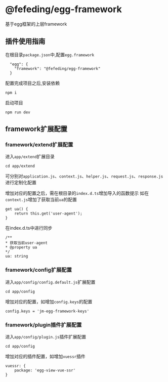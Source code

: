 # @fefeding/egg-framework
基于egg框架的上层framework

## 插件使用指南
在根目录`package.json`中,配置`egg.framework`  
```
  "egg": {
    "framework": "@fefeding/egg-framework"
  }
```  
配置完成项目之后,安装依赖  
```
npm i
```
启动项目  
```
npm run dev
```

## framework扩展配置  
### framework/extend扩展配置  
进入`app/extend`扩展目录  
```
cd app/extend
```
可分别对`application.js`、`context.js`、`helper.js`、`request.js`、`response.js`进行定制化配置

增加对应的配置之后，需在根目录的`index.d.ts`增加导入的函数提示
如在`context.js`增加了获取当前`ua`的配置  
```
get ua() {
    return this.get('user-agent');
}
```  
在index.d.ts中进行同步  
```
/**
* 获取当前user-agent
* @property ua
*/
ua: string
```

### framework/config扩展配置  
进入`app/config/config.default.js`扩展配置  
```
cd app/config
```  
增加对应的配置，如增加`config.keys`的配置
```
config.keys = 'jm-egg-framework-keys'
```

### framework/plugin插件扩展配置
进入`app/config/plugin.js`插件扩展配置  
```
cd app/config
``` 
增加对应的插件配置，如增加`vuessr`插件
```
vuessr: {
    package: 'egg-view-vue-ssr'
}
```